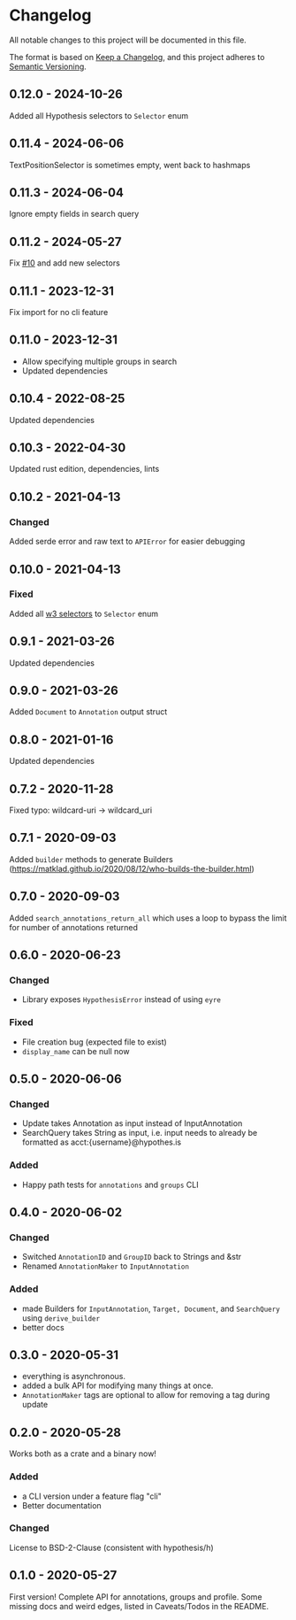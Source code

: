 # Changelog

All notable changes to this project will be documented in this file.

The format is based on [Keep a Changelog](https://keepachangelog.com/en/1.0.0/), and this project adheres
to [Semantic Versioning](https://semver.org/spec/v2.0.0.html).

## 0.12.0 - 2024-10-26
Added all Hypothesis selectors to `Selector` enum

## 0.11.4 - 2024-06-06
TextPositionSelector is sometimes empty, went back to hashmaps

## 0.11.3 - 2024-06-04
Ignore empty fields in search query

## 0.11.2 - 2024-05-27
Fix [#10](https://github.com/out-of-cheese-error/rust-hypothesis/issues/10) and add new selectors

## 0.11.1 - 2023-12-31
Fix import for no cli feature

## 0.11.0 - 2023-12-31
- Allow specifying multiple groups in search
- Updated dependencies

## 0.10.4 - 2022-08-25
Updated dependencies

## 0.10.3 - 2022-04-30
Updated rust edition, dependencies, lints

## 0.10.2 - 2021-04-13
### Changed
Added serde error and raw text to `APIError` for easier debugging

## 0.10.0 - 2021-04-13

### Fixed
Added all [w3 selectors](https://www.w3.org/TR/annotation-model/#selectors) to `Selector` enum

## 0.9.1 - 2021-03-26

Updated dependencies

## 0.9.0 - 2021-03-26

Added `Document` to `Annotation` output struct

## 0.8.0 - 2021-01-16

Updated dependencies

## 0.7.2 - 2020-11-28

Fixed typo: wildcard-uri -> wildcard_uri

## 0.7.1 - 2020-09-03

Added `builder` methods to generate Builders (https://matklad.github.io/2020/08/12/who-builds-the-builder.html)

## 0.7.0 - 2020-09-03

Added `search_annotations_return_all` which uses a loop to bypass the limit for number of annotations returned

## 0.6.0 - 2020-06-23
### Changed
* Library exposes `HypothesisError` instead of using `eyre`
### Fixed
* File creation bug (expected file to exist)
* `display_name` can be null now

## 0.5.0 - 2020-06-06
### Changed
* Update takes Annotation as input instead of InputAnnotation
* SearchQuery takes String as input, i.e. input needs to already be formatted as acct:{username}@hypothes.is
### Added
* Happy path tests for `annotations` and `groups` CLI 

## 0.4.0 - 2020-06-02
### Changed
* Switched `AnnotationID` and `GroupID` back to Strings and &str 
* Renamed `AnnotationMaker` to `InputAnnotation`

### Added
* made Builders for `InputAnnotation`, `Target, Document`, and `SearchQuery` using `derive_builder`
* better docs

## 0.3.0 - 2020-05-31
* everything is asynchronous.
* added a bulk API for modifying many things at once.
* `AnnotationMaker` tags are optional to allow for removing a tag during update

## 0.2.0 - 2020-05-28
Works both as a crate and a binary now!
### Added
* a CLI version under a feature flag "cli"
* Better documentation
### Changed
License to BSD-2-Clause (consistent with hypothesis/h)

## 0.1.0 - 2020-05-27
First version! Complete API for annotations, groups and profile. 
Some missing docs and weird edges, listed in Caveats/Todos in the README.
